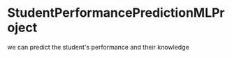 # StudentPerformancePredictionMLProject
we can predict the student's performance and their knowledge
